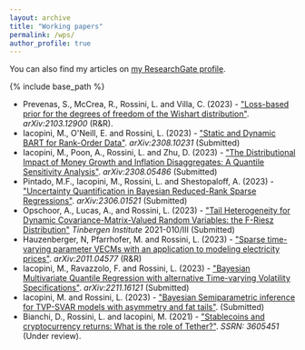 ```yaml
---
layout: archive
title: "Working papers"
permalink: /wps/
author_profile: true
---
```


You can also find my articles on <a href="https://www.researchgate.net/profile/Luca-Rossini-2">my ResearchGate profile</a>.

{% include base_path %}

* Prevenas, S., McCrea, R., Rossini, L. and Villa, C. (2023) - ["Loss-based prior for the degrees of freedom of the Wishart distribution"](https://arxiv.org/abs/2103.12900). _arXiv:2103.12900_ (R&R).
* Iacopini, M., O'Neill, E. and Rossini, L. (2023) - ["Static and Dynamic BART for Rank-Order Data"](https://arxiv.org/abs/2308.10231). _arXiv:2308.10231_ (Submitted)
* Iacopini, M., Poon, A., Rossini, L. and Zhu, D. (2023) - ["The Distributional Impact of Money Growth and Inflation Disaggregates: A Quantile Sensitivity Analysis"](https://arxiv.org/abs/2308.05486). _arXiv:2308.05486_ (Submitted)
* Pintado, M.F., Iacopini, M., Rossini, L. and Shestopaloff, A. (2023) - ["Uncertainty Quantification in Bayesian Reduced-Rank Sparse Regressions"](https://arxiv.org/abs/2306.01521). _arXiv:2306.01521_ (Submitted)
* Opschoor, A., Lucas, A., and Rossini, L. (2023) - ["Tail Heterogeneity for Dynamic Covariance-Matrix-Valued Random Variables: the F-Riesz Distribution"](https://tinbergen.nl/discussion-paper/6023/21-010-iii-tail-heterogeneity-for-dynamic-covariance-matrices-the-f-riesz-distribution) _Tinbergen Institute_ 2021-010/III (Submitted)
* Hauzenberger, N, Pfarrhofer, M. and Rossini, L. (2023) - ["Sparse time-varying parameter VECMs with an application to modeling electricity prices"](https://arxiv.org/abs/2011.04577). _arXiv:2011.04577_ (R&R)
* Iacopini, M., Ravazzolo, F. and Rossini, L. (2023) - ["Bayesian Multivariate Quantile Regression with alternative Time-varying Volatility Specifications"](https://arxiv.org/abs/2211.16121). _arXiv:2211.16121_ (Submitted)
* Iacopini, M. and Rossini, L. (2023) - ["Bayesian Semiparametric inference for TVP-SVAR models with asymmetry and fat tails"](). (Submitted)
* Bianchi, D., Rossini, L. and Iacopini, M. (2021) - ["Stablecoins and cryptocurrency returns: What is the role of Tether?"](https://papers.ssrn.com/sol3/papers.cfm?abstract_id=3605451). _SSRN: 3605451_ (Under review).

